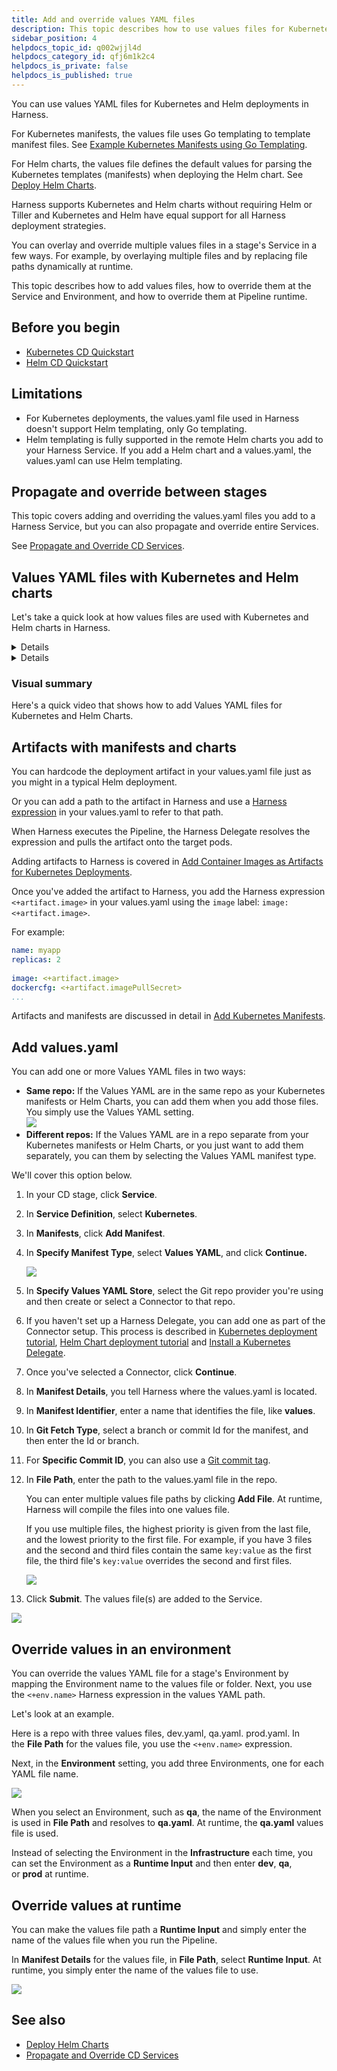 ```yaml
---
title: Add and override values YAML files
description: This topic describes how to use values files for Kubernetes and Helm deployments in Harness.
sidebar_position: 4
helpdocs_topic_id: q002wjjl4d
helpdocs_category_id: qfj6m1k2c4
helpdocs_is_private: false
helpdocs_is_published: true
---
```


You can use values YAML files for Kubernetes and Helm deployments in Harness.

For Kubernetes manifests, the values file uses Go templating to template manifest files. See [Example Kubernetes Manifests using Go Templating](/docs/continuous-delivery/deploy-srv-diff-platforms/kubernetes/cd-k8s-ref/example-kubernetes-manifests-using-go-templating).

For Helm charts, the values file defines the default values for parsing the Kubernetes templates (manifests) when deploying the Helm chart. See [Deploy Helm Charts](/docs/continuous-delivery/deploy-srv-diff-platforms/helm/deploy-helm-charts).

Harness supports Kubernetes and Helm charts without requiring Helm or Tiller and Kubernetes and Helm have equal support for all Harness deployment strategies.

You can overlay and override multiple values files in a stage's Service in a few ways. For example, by overlaying multiple files and by replacing file paths dynamically at runtime.

This topic describes how to add values files, how to override them at the Service and Environment, and how to override them at Pipeline runtime.

## Before you begin

* [Kubernetes CD Quickstart](/docs/continuous-delivery/deploy-srv-diff-platforms/kubernetes/kubernetes-cd-quickstart)
* [Helm CD Quickstart](/docs/continuous-delivery/deploy-srv-diff-platforms/helm/helm-cd-quickstart)

## Limitations

* For Kubernetes deployments, the values.yaml file used in Harness doesn't support Helm templating, only Go templating.
* Helm templating is fully supported in the remote Helm charts you add to your Harness Service. If you add a Helm chart and a values.yaml, the values.yaml can use Helm templating.

## Propagate and override between stages

This topic covers adding and overriding the values.yaml files you add to a Harness Service, but you can also propagate and override entire Services.

See [Propagate and Override CD Services](/docs/continuous-delivery/x-platform-cd-features/services/propagate-and-override-cd-services).

## Values YAML files with Kubernetes and Helm charts

Let's take a quick look at how values files are used with Kubernetes and Helm charts in Harness.

<details>

		<summary>Kubernetes</summary>

You can use values YAML files with your Kubernetes manifests in Harness. This allows you to define several Kubernetes resources as a set.


```bash
files/  
|-values.yaml  
|-templates/  
 |-deployment.yaml  
 |-namespace.yaml  
 |-service.yaml
```

Harness evaluates the values.yaml files you add just like Helm does with its values file. Values.yaml files added to Harness don't use Helm templating, but instead use [Go templating](https://godoc.org/text/template) and [Harness built-in variable expressions](/docs/platform/Variables-and-Expressions/harness-variables). This removes the need for Helm or Tiller to be installed.

</details>
<details>

		<summary>Helm charts</summary>

The typical Helm chart uses the following files:


```bash
chart/              # Helm chart folder  
|-Chart.yaml        # chart definition  
|-requirements.yaml # optional charts to deploy with your chart  
|-values.yaml       # values for the template variables  
|-templates/        # directory containing the template files (Kubernetes manifests)
```

Harness support Helm charts using Helm templating. Harness will evaluate the Helm chart just like Helm. You do not need to install Helm on the Harness Delegate pod/host. Harness manages Helm for you.

</details>

### Visual summary

Here's a quick video that shows how to add Values YAML files for Kubernetes and Helm Charts. 

<!-- Video:
https://www.youtube.com/watch?v=dVk6-8tfwJc-->
<docvideo src="https://www.youtube.com/watch?v=dVk6-8tfwJc" />

## Artifacts with manifests and charts

You can hardcode the deployment artifact in your values.yaml file just as you might in a typical Helm deployment.

Or you can add a path to the artifact in Harness and use a [Harness expression](/docs/platform/Variables-and-Expressions/harness-variables) in your values.yaml to refer to that path.

When Harness executes the Pipeline, the Harness Delegate resolves the expression and pulls the artifact onto the target pods.

Adding artifacts to Harness is covered in [Add Container Images as Artifacts for Kubernetes Deployments](/docs/continuous-delivery/deploy-srv-diff-platforms/kubernetes/cd-kubernetes-category/add-artifacts-for-kubernetes-deployments).

Once you've added the artifact to Harness, you add the Harness expression `<+artifact.image>` in your values.yaml using the `image` label: `image: <+artifact.image>`.

For example:


```yaml
name: myapp  
replicas: 2  
  
image: <+artifact.image>  
dockercfg: <+artifact.imagePullSecret>  
...
```

Artifacts and manifests are discussed in detail in [Add Kubernetes Manifests](/docs/continuous-delivery/deploy-srv-diff-platforms/kubernetes/cd-kubernetes-category/define-kubernetes-manifests).

## Add values.yaml

You can add one or more Values YAML files in two ways:

* **Same repo:** If the Values YAML are in the same repo as your Kubernetes manifests or Helm Charts, you can add them when you add those files. You simply use the Values YAML setting.  
![](./static/add-and-override-values-yaml-files-32.png)
* **Different repos:** If the Values YAML are in a repo separate from your Kubernetes manifests or Helm Charts, or you just want to add them separately, you can them by selecting the Values YAML manifest type.  

We'll cover this option below.

1. In your CD stage, click **Service**.
2. In **Service Definition**, select **Kubernetes**.
3. In **Manifests**, click **Add Manifest**.
4. In **Specify Manifest Type**, select **Values YAML**, and click **Continue.**
   
   ![](./static/add-and-override-values-yaml-files-33.png)

5. In **Specify Values YAML Store**, select the Git repo provider you're using and then create or select a Connector to that repo.
6. If you haven't set up a Harness Delegate, you can add one as part of the Connector setup.
    This process is described in [Kubernetes deployment tutorial](/docs/continuous-delivery/deploy-srv-diff-platforms/kubernetes/kubernetes-cd-quickstart), [Helm Chart deployment tutorial](/docs/continuous-delivery/deploy-srv-diff-platforms/helm/helm-cd-quickstart) and [Install a Kubernetes Delegate](/docs/platform/Delegates/install-delegates/overview).
7. Once you've selected a Connector, click **Continue**.
8. In **Manifest Details**, you tell Harness where the values.yaml is located.
9. In **Manifest Identifier**, enter a name that identifies the file, like **values**.
10. In **Git Fetch Type**, select a branch or commit Id for the manifest, and then enter the Id or branch.
11. For **Specific Commit ID**, you can also use a [Git commit tag](https://git-scm.com/book/en/v2/Git-Basics-Tagging).
12. In **File Path**, enter the path to the values.yaml file in the repo.
    
    You can enter multiple values file paths by clicking **Add File**. At runtime, Harness will compile the files into one values file.
    
    If you use multiple files, the highest priority is given from the last file, and the lowest priority to the first file. For example, if you have 3 files and the second and third files contain the same `key:value` as the first file, the third file's `key:value` overrides the second and first files.
    
    ![](./static/add-and-override-values-yaml-files-34.png)

13. Click **Submit**. The values file(s) are added to the Service.
   
   ![](./static/add-and-override-values-yaml-files-35.png)

## Override values in an environment

You can override the values YAML file for a stage's Environment by mapping the Environment name to the values file or folder. Next, you use the `<+env.name>` Harness expression in the values YAML path.

Let's look at an example.

Here is a repo with three values files, dev.yaml, qa.yaml. prod.yaml. In the **File Path** for the values file, you use the `<+env.name>` expression. 

Next, in the **Environment** setting, you add three Environments, one for each YAML file name.

![](./static/add-and-override-values-yaml-files-36.png)

When you select an Environment, such as **qa**, the name of the Environment is used in **File Path** and resolves to **qa.yaml**. At runtime, the **qa.yaml** values file is used.

Instead of selecting the Environment in the **Infrastructure** each time, you can set the Environment as a **Runtime Input** and then enter **dev**, **qa**, or **prod** at runtime. 

## Override values at runtime

You can make the values file path a **Runtime Input** and simply enter the name of the values file when you run the Pipeline.

In **Manifest Details** for the values file, in **File Path**, select **Runtime Input**. At runtime, you simply enter the name of the values file to use.

![](./static/add-and-override-values-yaml-files-37.png)

## See also

* [Deploy Helm Charts](/docs/continuous-delivery/deploy-srv-diff-platforms/helm/deploy-helm-charts)
* [Propagate and Override CD Services](/docs/continuous-delivery/x-platform-cd-features/services/propagate-and-override-cd-services)

